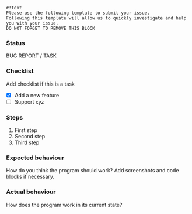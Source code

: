 ```
#!text
Please use the following template to submit your issue. 
Following this template will allow us to quickly investigate and help you with your issue. 
DO NOT FORGET TO REMOVE THIS BLOCK
```
### Status

BUG REPORT / TASK

### Checklist

Add checklist if this is a task
- [X] Add a new feature
- [ ] Support xyz

### Steps

1. First step
2. Second step
3. Third step

### Expected behaviour

How do you think the program should work? Add screenshots and code blocks if necessary.

### Actual behaviour

How does the program work in its current state?
